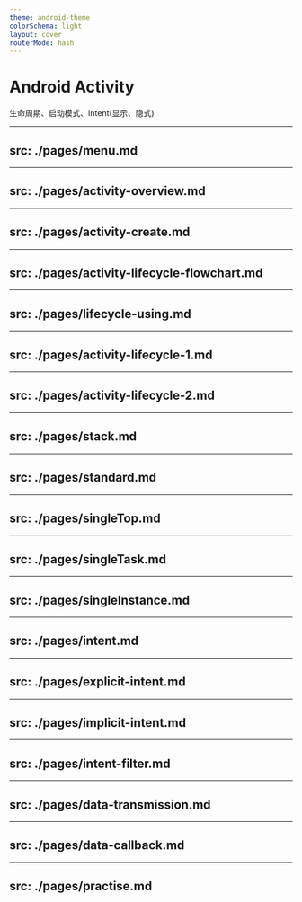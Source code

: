 ```yaml
---
theme: android-theme
colorSchema: light
layout: cover
routerMode: hash
---
```



# Android Activity

生命周期、启动模式、Intent(显示、隐式)

---
src: ./pages/menu.md
---

---
src: ./pages/activity-overview.md
---

---
src: ./pages/activity-create.md
---

---
src: ./pages/activity-lifecycle-flowchart.md
---

---
src: ./pages/lifecycle-using.md
---

---
src: ./pages/activity-lifecycle-1.md
---

---
src: ./pages/activity-lifecycle-2.md
---

---
src: ./pages/stack.md
---

---
src: ./pages/standard.md
---

---
src: ./pages/singleTop.md
---

---
src: ./pages/singleTask.md
---

---
src: ./pages/singleInstance.md
---

---
src: ./pages/intent.md
---

---
src: ./pages/explicit-intent.md
---

---
src: ./pages/implicit-intent.md
---

---
src: ./pages/intent-filter.md
---

---
src: ./pages/data-transmission.md
---

---
src: ./pages/data-callback.md
---

---
src: ./pages/practise.md
---
